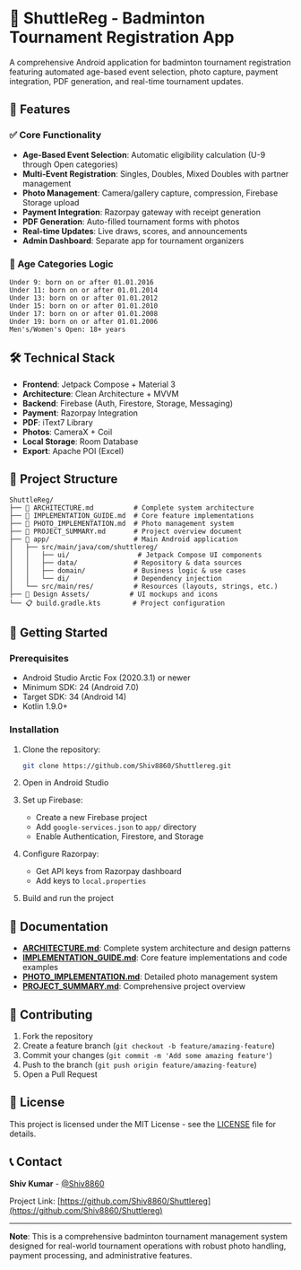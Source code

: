 # 🏸 ShuttleReg - Badminton Tournament Registration App

A comprehensive Android application for badminton tournament registration featuring automated age-based event selection, photo capture, payment integration, PDF generation, and real-time tournament updates.

## 🚀 Features

### ✅ Core Functionality
- **Age-Based Event Selection**: Automatic eligibility calculation (U-9 through Open categories)
- **Multi-Event Registration**: Singles, Doubles, Mixed Doubles with partner management
- **Photo Management**: Camera/gallery capture, compression, Firebase Storage upload
- **Payment Integration**: Razorpay gateway with receipt generation
- **PDF Generation**: Auto-filled tournament forms with photos
- **Real-time Updates**: Live draws, scores, and announcements
- **Admin Dashboard**: Separate app for tournament organizers

### 🎯 Age Categories Logic
```
Under 9: born on or after 01.01.2016
Under 11: born on or after 01.01.2014
Under 13: born on or after 01.01.2012
Under 15: born on or after 01.01.2010
Under 17: born on or after 01.01.2008
Under 19: born on or after 01.01.2006
Men's/Women's Open: 18+ years
```

## 🛠️ Technical Stack

- **Frontend**: Jetpack Compose + Material 3
- **Architecture**: Clean Architecture + MVVM
- **Backend**: Firebase (Auth, Firestore, Storage, Messaging)
- **Payment**: Razorpay Integration
- **PDF**: iText7 Library
- **Photos**: CameraX + Coil
- **Local Storage**: Room Database
- **Export**: Apache POI (Excel)

## 📁 Project Structure

```
ShuttleReg/
├── 📄 ARCHITECTURE.md          # Complete system architecture
├── 📄 IMPLEMENTATION_GUIDE.md  # Core feature implementations
├── 📄 PHOTO_IMPLEMENTATION.md  # Photo management system
├── 📄 PROJECT_SUMMARY.md       # Project overview document
├── 📱 app/                     # Main Android application
│   ├── src/main/java/com/shuttlereg/
│   │   ├── ui/                 # Jetpack Compose UI components
│   │   ├── data/              # Repository & data sources
│   │   ├── domain/            # Business logic & use cases
│   │   └── di/                # Dependency injection
│   └── src/main/res/          # Resources (layouts, strings, etc.)
├── 🎨 Design Assets/          # UI mockups and icons
└── 📋 build.gradle.kts        # Project configuration
```

## 🚦 Getting Started

### Prerequisites
- Android Studio Arctic Fox (2020.3.1) or newer
- Minimum SDK: 24 (Android 7.0)
- Target SDK: 34 (Android 14)
- Kotlin 1.9.0+

### Installation
1. Clone the repository:
   ```bash
   git clone https://github.com/Shiv8860/Shuttlereg.git
   ```

2. Open in Android Studio

3. Set up Firebase:
   - Create a new Firebase project
   - Add `google-services.json` to `app/` directory
   - Enable Authentication, Firestore, and Storage

4. Configure Razorpay:
   - Get API keys from Razorpay dashboard
   - Add keys to `local.properties`

5. Build and run the project

## 📖 Documentation

- **[ARCHITECTURE.md](ARCHITECTURE.md)**: Complete system architecture and design patterns
- **[IMPLEMENTATION_GUIDE.md](IMPLEMENTATION_GUIDE.md)**: Core feature implementations and code examples
- **[PHOTO_IMPLEMENTATION.md](PHOTO_IMPLEMENTATION.md)**: Detailed photo management system
- **[PROJECT_SUMMARY.md](PROJECT_SUMMARY.md)**: Comprehensive project overview

## 🤝 Contributing

1. Fork the repository
2. Create a feature branch (`git checkout -b feature/amazing-feature`)
3. Commit your changes (`git commit -m 'Add some amazing feature'`)
4. Push to the branch (`git push origin feature/amazing-feature`)
5. Open a Pull Request

## 📄 License

This project is licensed under the MIT License - see the [LICENSE](LICENSE) file for details.

## 📞 Contact

**Shiv Kumar** - [@Shiv8860](https://github.com/Shiv8860)

Project Link: [https://github.com/Shiv8860/Shuttlereg](https://github.com/Shiv8860/Shuttlereg)

---

**Note**: This is a comprehensive badminton tournament management system designed for real-world tournament operations with robust photo handling, payment processing, and administrative features.